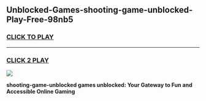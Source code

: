 
## Unblocked-Games-shooting-game-unblocked-Play-Free-98nb5
<h3>
<a href="https://premium76.site?title=shooting-game-unblocked&ref=21A">CLICK TO PLAY</a></h3>
<hr>

<h3>
<a href="https://premium76.site?title=shooting-game-unblocked&ref=21A">CLICK 2 PLAY</a>
  
</h3>

<a href="https://premium76.site?title=shooting-game-unblocked&ref=21A"><img src="https://clearcache.store/games.png"></a>


**shooting-game-unblocked games unblocked: Your Gateway to Fun and Accessible Online Gaming**
